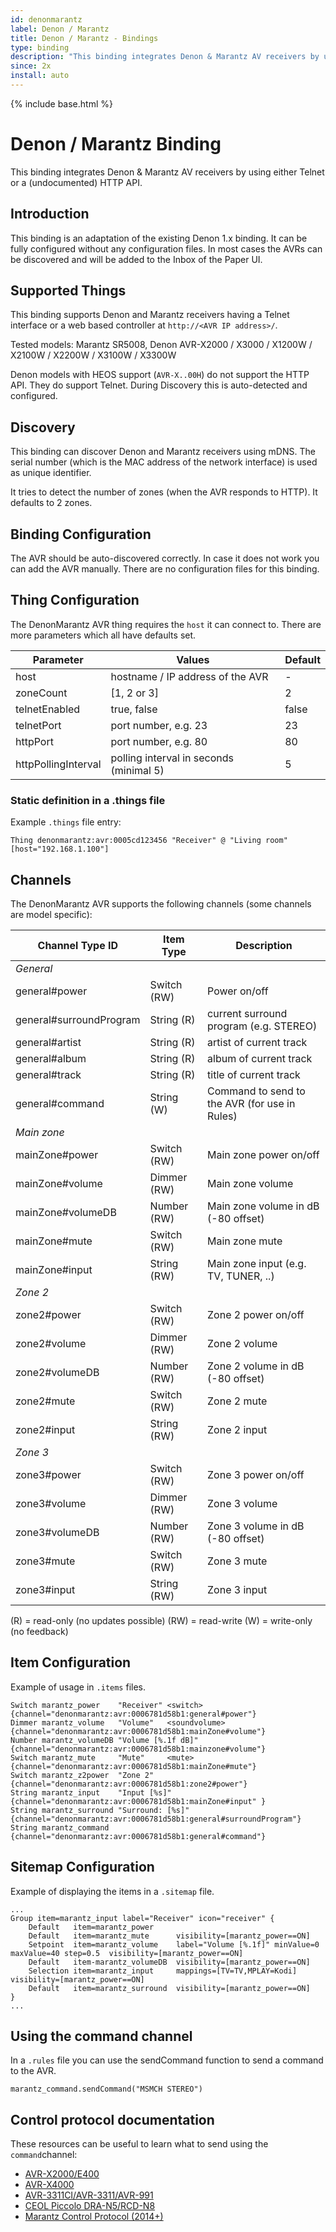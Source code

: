 ```yaml
---
id: denonmarantz
label: Denon / Marantz
title: Denon / Marantz - Bindings
type: binding
description: "This binding integrates Denon & Marantz AV receivers by using either Telnet or a (undocumented) HTTP API."
since: 2x
install: auto
---
```


<!-- Attention authors: Do not edit directly. Please add your changes to the appropriate source repository -->

{% include base.html %}

# Denon / Marantz Binding

This binding integrates Denon & Marantz AV receivers by using either Telnet or a (undocumented) HTTP API.

## Introduction

This binding is an adaptation of the existing Denon 1.x binding.
It can be fully configured without any configuration files.
In most cases the AVRs can be discovered and will be added to the Inbox of the Paper UI.

## Supported Things

This binding supports Denon and Marantz receivers having a Telnet interface or a web based controller at `http://<AVR IP address>/`.

Tested models: Marantz SR5008, Denon AVR-X2000 / X3000 / X1200W / X2100W / X2200W / X3100W / X3300W

Denon models with HEOS support (`AVR-X..00H`) do not support the HTTP API. They do support Telnet.
During Discovery this is auto-detected and configured.

## Discovery

This binding can discover Denon and Marantz receivers using mDNS.
The serial number (which is the MAC address of the network interface) is used as unique identifier.

It tries to detect the number of zones (when the AVR responds to HTTP). It defaults to 2 zones.

## Binding Configuration

The AVR should be auto-discovered correctly.
In case it does not work you can add the AVR manually.
There are no configuration files for this binding.

## Thing Configuration

The DenonMarantz AVR thing requires the `host` it can connect to.
There are more parameters which all have defaults set.

| Parameter           | Values                                    | Default |
|---------------------|-------------------------------------------|---------|
| host                | hostname / IP address of the AVR          | -       |
| zoneCount           | [1, 2 or 3]                               | 2       |
| telnetEnabled       | true, false                               | false   |
| telnetPort          | port number, e.g. 23                      | 23      |
| httpPort            | port number, e.g. 80                      | 80      |
| httpPollingInterval | polling interval in seconds (minimal 5)   | 5       |

### Static definition in a .things file

Example  `.things` file entry:

```
Thing denonmarantz:avr:0005cd123456 "Receiver" @ "Living room" [host="192.168.1.100"]
```

## Channels

The DenonMarantz AVR supports the following channels (some channels are model specific):

| Channel Type ID         | Item Type    | Description  |
|-------------------------|--------------|--------------|
| *General*
|  general#power            | Switch (RW) | Power on/off 
|  general#surroundProgram  | String (R) | current surround program (e.g. STEREO)
|  general#artist | String (R) | artist of current track
|  general#album | String (R) |  album of current track
|  general#track | String (R) |  title of current track
|  general#command          | String (W) | Command to send to the AVR (for use in Rules)
| *Main zone*
|  mainZone#power    | Switch (RW) | Main zone power on/off
|  mainZone#volume       | Dimmer (RW) | Main zone volume
|  mainZone#volumeDB     | Number (RW) | Main zone volume in dB (-80 offset)
|  mainZone#mute             | Switch (RW) | Main zone mute
|  mainZone#input            | String (RW) | Main zone input (e.g. TV, TUNER, ..)
|  *Zone 2*
|  zone2#power | Switch (RW) | Zone 2 power on/off
|  zone2#volume | Dimmer (RW) | Zone 2 volume
|  zone2#volumeDB | Number (RW) | Zone 2 volume in dB (-80 offset)
|  zone2#mute | Switch (RW) | Zone 2 mute
|  zone2#input | String (RW) | Zone 2 input
|  *Zone 3*
|  zone3#power | Switch (RW) | Zone 3 power on/off
|  zone3#volume | Dimmer (RW) | Zone 3 volume
|  zone3#volumeDB | Number (RW) | Zone 3 volume in dB (-80 offset)
|  zone3#mute | Switch (RW) | Zone 3 mute
|  zone3#input | String (RW) | Zone 3 input

(R) = read-only (no updates possible)
(RW) = read-write
(W) = write-only (no feedback)

## Item Configuration

Example of usage in `.items` files.

```
Switch marantz_power    "Receiver" <switch>         {channel="denonmarantz:avr:0006781d58b1:general#power"}
Dimmer marantz_volume   "Volume"   <soundvolume>    {channel="denonmarantz:avr:0006781d58b1:mainZone#volume"}
Number marantz_volumeDB "Volume [%.1f dB]"          {channel="denonmarantz:avr:0006781d58b1:mainzone#volume"}
Switch marantz_mute     "Mute"     <mute>           {channel="denonmarantz:avr:0006781d58b1:mainZone#mute"}
Switch marantz_z2power  "Zone 2"                    {channel="denonmarantz:avr:0006781d58b1:zone2#power"}
String marantz_input    "Input [%s]"                {channel="denonmarantz:avr:0006781d58b1:mainZone#input" }
String marantz_surround "Surround: [%s]"            {channel="denonmarantz:avr:0006781d58b1:general#surroundProgram"}
String marantz_command                              {channel="denonmarantz:avr:0006781d58b1:general#command"}
```

## Sitemap Configuration

Example of displaying the items in a `.sitemap` file.

```
...
Group item=marantz_input label="Receiver" icon="receiver" {
    Default   item=marantz_power
    Default   item=marantz_mute      visibility=[marantz_power==ON]
    Setpoint  item=marantz_volume    label="Volume [%.1f]" minValue=0 maxValue=40 step=0.5  visibility=[marantz_power==ON]
    Default   item-marantz_volumeDB  visibility=[marantz_power==ON]
    Selection item=marantz_input     mappings=[TV=TV,MPLAY=Kodi]  visibility=[marantz_power==ON]
    Default   item=marantz_surround  visibility=[marantz_power==ON]
}
...
```

## Using the command channel

In a `.rules` file you can use the sendCommand function to send a command to the AVR.

```
marantz_command.sendCommand("MSMCH STEREO")
```

## Control protocol documentation

These resources can be useful to learn what to send using the `command`channel:

- [AVR-X2000/E400](http://www2.aerne.com/Public/dok-sw.nsf/0c6187bc750a16fcc1256e3c005a9740/96a2ba120706d10dc1257bdd0033493f/$FILE/AVRX2000_E400_PROTOCOL(10.1.0)_V04.pdf)
- [AVR-X4000](https://usa.denon.com/us/product/hometheater/receivers/avrx4000?docname=AVRX4000_PROTOCOL(10%203%200)_V03.pdf)
- [AVR-3311CI/AVR-3311/AVR-991](http://www.awe-europe.com/documents/Control%20Docs/Denon/Archive/AVR3311CI_AVR3311_991_PROTOCOL_V7.1.0.pdf)
- [CEOL Piccolo DRA-N5/RCD-N8](http://www.audioproducts.com.au/downloadcenter/products/Denon/CEOLPICCOLOBK/Manuals/DRAN5_RCDN8_PROTOCOL_V.1.0.0.pdf)
- [Marantz Control Protocol (2014+)](http://m.us.marantz.com/DocumentMaster/US/Marantz%202014%20NR%20Series%20-%20SR%20Series%20RS232%20IP%20Protocol.xls)

